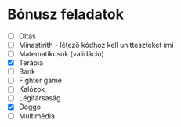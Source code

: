 # Bónusz feladatok

* [ ] Oltás
* [ ] Minastirith - létező kódhoz kell unitteszteket írni
* [ ] Matematikusok (validáció)
* [x] Terápia
* [ ] Bank
* [ ] Fighter game
* [ ] Kalózok
* [ ] Légitársaság
* [x] Doggo
* [ ] Multimédia